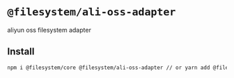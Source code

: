 # `@filesystem/ali-oss-adapter`

aliyun oss filesystem adapter

## Install

```bash
npm i @filesystem/core @filesystem/ali-oss-adapter // or yarn add @filesystem/core @filesystem/ali-oss-adapter
```
